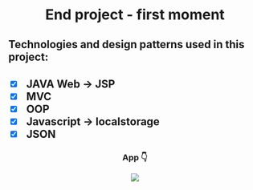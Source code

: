 <h1 align="center"> End project - first moment </h1>
<h2> Technologies and design patterns used in this project:  <h2>

- [x] JAVA Web -> JSP
- [x] MVC
- [x] OOP
- [x] Javascript -> localstorage
- [x] JSON

<h3 align="center"> App 👇 </h3>

<p align="center">
  <img src="http://i.picasion.com/pic89/2ec03bb7df0d27a05c8f62fe09896d66.gif">
</p>
